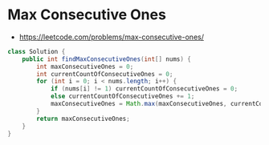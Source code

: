 # Max Consecutive Ones

- https://leetcode.com/problems/max-consecutive-ones/

```java
class Solution {
    public int findMaxConsecutiveOnes(int[] nums) {
        int maxConsecutiveOnes = 0;
        int currentCountOfConsecutiveOnes = 0;
        for (int i = 0; i < nums.length; i++) {
            if (nums[i] != 1) currentCountOfConsecutiveOnes = 0;
            else currentCountOfConsecutiveOnes += 1;
            maxConsecutiveOnes = Math.max(maxConsecutiveOnes, currentCountOfConsecutiveOnes);
        }
        return maxConsecutiveOnes;
    }
}
```
